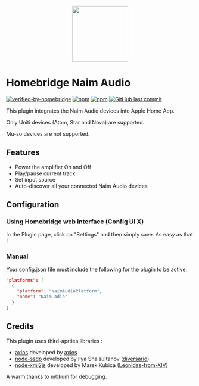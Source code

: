 <p align="center">

<img src="https://upload.wikimedia.org/wikipedia/commons/c/ca/Naim_Audio_Logo_Black.jpg" width="150">

</p>


# Homebridge Naim Audio
[![verified-by-homebridge](https://badgen.net/badge/homebridge/verified/purple)](https://github.com/homebridge/homebridge/wiki/Verified-Plugins)
[![npm](https://img.shields.io/npm/v/homebridge-naim-audio.svg?style=flat-square)](https://www.npmjs.com/package/homebridge-naim-audio)
[![npm](https://img.shields.io/npm/dt/homebridge-naim-audio.svg?style=flat-square)](https://www.npmjs.com/package/homebridge-naim-audio)
[![GitHub last commit](https://img.shields.io/github/last-commit/sicamois/homebridge-naim-audio.svg?style=flat-square)](https://github.com/SeydX/homebridge-bravia-tvos)

This plugin integrates the Naim Audio devices into Apple Home App.

Only Uniti devices (Atom, Star and Nova) are supported.

Mu-so devices are not supported.

## Features

- Power the amplifier On and Off
- Play/pause current track
- Set input source
- Auto-discover all your connected Naim Audio devices

## Configuration

### Using Homebridge web interface (Config UI X)

In the Plugin page, click on "Settings" and then simply save. As easy as that !

### Manual

Your config.json file must include the following for the plugin to be active.

```json
"platforms": [
  {
    "platform": "NaimAudioPlatform",
    "name": "Naim Adio"
  }
]
```

## Credits

This plugin uses third-aprties libraries :
- [axios](https://github.com/axios/axios) developed by [axios](https://axios-http.com)
- [node-ssdp](https://github.com/diversario/node-ssdp) developed by Ilya Shaisultanov ([diversario](https://github.com/diversario))
- [node-xml2js](https://github.com/Leonidas-from-XIV/node-xml2js) developed by Marek Kubica ([Leonidas-from-XIV](https://github.com/Leonidas-from-XIV))

A warm thanks to [m0kum](https://github.com/m0kum) for debugging.